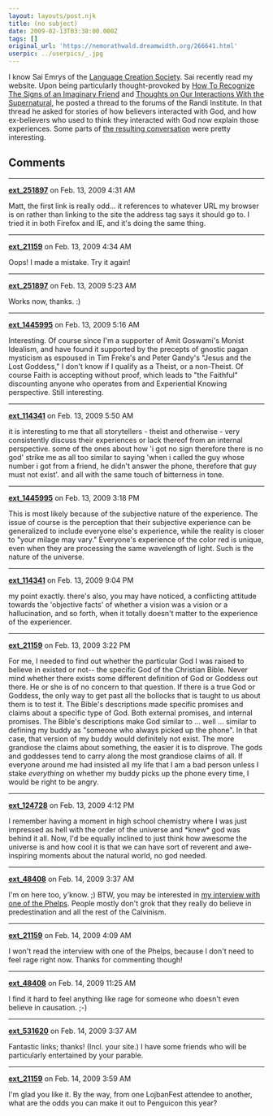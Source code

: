 ```yaml
---
layout: layouts/post.njk
title: (no subject)
date: 2009-02-13T03:38:00.000Z
tags: []
original_url: 'https://nemorathwald.dreamwidth.org/266641.html'
userpic: ../userpics/_.jpg
---
```

I know Sai Emrys of the [Language Creation Society](http://en.wikipedia.org/wiki/Language_Creation_Conference). Sai recently read my website. Upon being particularly thought-provoked by [How To Recognize The Signs of an Imaginary Friend](http://nemorathwald.com/religions/how-to-recognize-the-signs-of-an-imaginary-friend) and [Thoughts on Our Interactions With the Supernatural](http://nemorathwald.com/religions/thoughts-on-our-interaction-with-the-supernatural), he posted a thread to the forums of the Randi Institute. In that thread he asked for stories of how believers interacted with God, and how ex-believers who used to think they interacted with God now explain those experiences. Some parts of [the resulting conversation](http://forums.randi.org/showthread.php?t=135292) were pretty interesting.

## Comments

---

**[ext_251897](https://www.dreamwidth.org/users/ext_251897)** on Feb. 13, 2009 4:31 AM

Matt, the first link is really odd... it references to whatever URL my browser is on rather than linking to the site the address tag says it should go to. I tried it in both Firefox and IE, and it's doing the same thing.

---

**[ext_21159](https://www.dreamwidth.org/users/ext_21159)** on Feb. 13, 2009 4:34 AM

Oops! I made a mistake. Try it again!

---

**[ext_251897](https://www.dreamwidth.org/users/ext_251897)** on Feb. 13, 2009 5:23 AM

Works now, thanks. :)

---

**[ext_1445995](https://www.dreamwidth.org/users/ext_1445995)** on Feb. 13, 2009 5:16 AM

Interesting. Of course since I'm a supporter of Amit Goswami's Monist Idealism, and have found it supported by the precepts of gnostic pagan mysticism as espoused in Tim Freke's and Peter Gandy's "Jesus and the Lost Goddess," I don't know if I qualify as a Theist, or a non-Theist. Of course Faith is accepting without proof, which leads to "the Faithful" discounting anyone who operates from and Experiential Knowing perspective. Still interesting.

---

**[ext_114341](https://www.dreamwidth.org/users/ext_114341)** on Feb. 13, 2009 5:50 AM

it is interesting to me that all storytellers - theist and otherwise - very consistently discuss their experiences or lack thereof from an internal perspective. some of the ones about how 'i got no sign therefore there is no god' strike me as all too similar to saying 'when i called the guy whose number i got from a friend, he didn't answer the phone, therefore that guy must not exist'. and all with the same touch of bitterness in tone.

---

**[ext_1445995](https://www.dreamwidth.org/users/ext_1445995)** on Feb. 13, 2009 3:18 PM

This is most likely because of the subjective nature of the experience. The issue of course is the perception that their subjective experience can be generalized to include everyone else's experience, while the reality is closer to "your milage may vary." Everyone's experience of the color red is unique, even when they are processing the same wavelength of light. Such is the nature of the universe.

---

**[ext_114341](https://www.dreamwidth.org/users/ext_114341)** on Feb. 13, 2009 9:04 PM

my point exactly. there's also, you may have noticed, a conflicting attitude towards the 'objective facts' of whether a vision was a vision or a hallucination, and so forth, when it totally doesn't matter to the experience of the experiencer.

---

**[ext_21159](https://www.dreamwidth.org/users/ext_21159)** on Feb. 13, 2009 3:22 PM

For me, I needed to find out whether the particular God I was raised to believe in existed or not-- the specific God of the Christian Bible. Never mind whether there exists some different definition of God or Goddess out there. He or she is of no concern to that question. If there is a true God or Goddess, the only way to get past all the bollocks that is taught to us about them is to test it. The Bible's descriptions made specific promises and claims about a specific type of God. Both external promises, and internal promises. The Bible's descriptions make God similar to ... well ... similar to defining my buddy as "someone who always picked up the phone". In that case, that version of my buddy would definitely not exist. The more grandiose the claims about something, the easier it is to disprove. The gods and goddesses tend to carry along the most grandiose claims of all. If everyone around me had insisted all my life that I am a bad person unless I stake _everything_ on whether my buddy picks up the phone every time, I would be right to be angry.

---

**[ext_124728](https://www.dreamwidth.org/users/ext_124728)** on Feb. 13, 2009 4:12 PM

I remember having a moment in high school chemistry where I was just impressed as hell with the order of the universe and \*knew\* god was behind it all. Now, I'd be equally inclined to just think how awesome the universe is and how cool it is that we can have sort of reverent and awe-inspiring moments about the natural world, no god needed.

---

**[ext_48408](https://www.dreamwidth.org/users/ext_48408)** on Feb. 14, 2009 3:37 AM

I'm on here too, y'know. ;) BTW, you may be interested in [my interview with one of the Phelps](http://saizai.livejournal.com/858527.html). People mostly don't grok that they really do believe in predestination and all the rest of the Calvinism.

---

**[ext_21159](https://www.dreamwidth.org/users/ext_21159)** on Feb. 14, 2009 4:09 AM

I won't read the interview with one of the Phelps, because I don't need to feel rage right now. Thanks for commenting though!

---

**[ext_48408](https://www.dreamwidth.org/users/ext_48408)** on Feb. 14, 2009 11:25 AM

I find it hard to feel anything like rage for someone who doesn't even believe in causation. ;-)

---

**[ext_531620](https://www.dreamwidth.org/users/ext_531620)** on Feb. 14, 2009 3:37 AM

Fantastic links; thanks! (Incl. your site.) I have some friends who will be particularly entertained by your parable.

---

**[ext_21159](https://www.dreamwidth.org/users/ext_21159)** on Feb. 14, 2009 3:59 AM

I'm glad you like it. By the way, from one LojbanFest attendee to another, what are the odds you can make it out to Penguicon this year?

